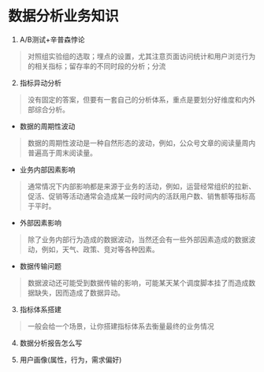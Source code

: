 # 数据分析业务知识

1. A/B测试+辛普森悖论

> 对照组实验组的选取；埋点的设置，尤其注意页面访问统计和用户浏览行为的相关指标；留存率的不同时段的分析；分流

2. 指标异动分析
> 没有固定的答案，但要有一套自己的分析体系，重点是要划分好维度和内外部综合分析。
  - 数据的周期性波动
> 数据的周期性波动是一种自然形态的波动，例如，公众号文章的阅读量周内普遍高于周末阅读量。

  - 业务内部因素影响

> 通常情况下内部影响都是来源于业务的活动，例如，运营经常组织的拉新、促活、促销等活动通常会造成某一段时间内的活跃用户数、销售额等指标高于平时。

  - 外部因素影响

> 除了业务内部行为造成的数据波动，当然还会有一些外部因素造成的数据波动，例如，天气、政策、竞对等各种因素。

  - 数据传输问题

> 数据波动还可能受到数据传输的影响，可能某天某个调度脚本挂了而造成数据缺失，因而造成了数据异动。

3.  指标体系搭建

> 一般会给一个场景，让你搭建指标体系去衡量最终的业务情况

4. 数据分析报告怎么写

5. 用户画像(属性，行为，需求偏好)